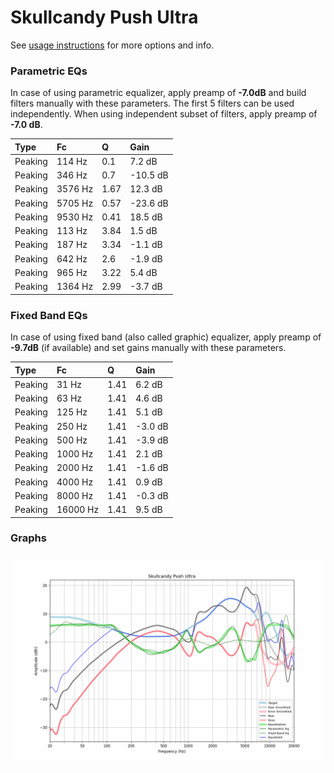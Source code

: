 # Skullcandy Push Ultra
See [usage instructions](https://github.com/jaakkopasanen/AutoEq#usage) for more options and info.

### Parametric EQs
In case of using parametric equalizer, apply preamp of **-7.0dB** and build filters manually
with these parameters. The first 5 filters can be used independently.
When using independent subset of filters, apply preamp of **-7.0 dB**.

| Type    | Fc      |    Q | Gain     |
|:--------|:--------|:-----|:---------|
| Peaking | 114 Hz  | 0.1  | 7.2 dB   |
| Peaking | 346 Hz  | 0.7  | -10.5 dB |
| Peaking | 3576 Hz | 1.67 | 12.3 dB  |
| Peaking | 5705 Hz | 0.57 | -23.6 dB |
| Peaking | 9530 Hz | 0.41 | 18.5 dB  |
| Peaking | 113 Hz  | 3.84 | 1.5 dB   |
| Peaking | 187 Hz  | 3.34 | -1.1 dB  |
| Peaking | 642 Hz  | 2.6  | -1.9 dB  |
| Peaking | 965 Hz  | 3.22 | 5.4 dB   |
| Peaking | 1364 Hz | 2.99 | -3.7 dB  |

### Fixed Band EQs
In case of using fixed band (also called graphic) equalizer, apply preamp of **-9.7dB**
(if available) and set gains manually with these parameters.

| Type    | Fc       |    Q | Gain    |
|:--------|:---------|:-----|:--------|
| Peaking | 31 Hz    | 1.41 | 6.2 dB  |
| Peaking | 63 Hz    | 1.41 | 4.6 dB  |
| Peaking | 125 Hz   | 1.41 | 5.1 dB  |
| Peaking | 250 Hz   | 1.41 | -3.0 dB |
| Peaking | 500 Hz   | 1.41 | -3.9 dB |
| Peaking | 1000 Hz  | 1.41 | 2.1 dB  |
| Peaking | 2000 Hz  | 1.41 | -1.6 dB |
| Peaking | 4000 Hz  | 1.41 | 0.9 dB  |
| Peaking | 8000 Hz  | 1.41 | -0.3 dB |
| Peaking | 16000 Hz | 1.41 | 9.5 dB  |

### Graphs
![](./Skullcandy%20Push%20Ultra.png)